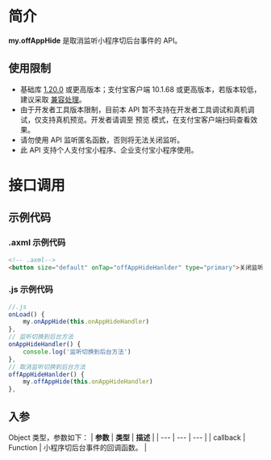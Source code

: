 
# 简介
**my.offAppHide** 是取消监听小程序切后台事件的 API。

## 使用限制
- 基础库 [1.20.0](https://opendocs.alipay.com/mini/framework/lib) 或更高版本；支付宝客户端 10.1.68 或更高版本，若版本较低，建议采取 [兼容处理](https://opendocs.alipay.com/mini/framework/compatibility)。
- 由于开发者工具版本限制，目前本 API 暂不支持在开发者工具调试和真机调试，仅支持真机预览。开发者请调至 预览 模式，在支付宝客户端扫码查看效果。
- 请勿使用 API 监听匿名函数，否则将无法关闭监听。
- 此 API 支持个人支付宝小程序、企业支付宝小程序使用。

# 接口调用
## 示例代码
### .axml 示例代码
```html
<!-- .axml-->
<button size="default" onTap="offAppHideHanlder" type="primary">关闭监听到后台</button>
```

### .js 示例代码 
```javascript
//.js
onLoad() {
    my.onAppHide(this.onAppHideHandler)
},
// 监听切换到后台方法
onAppHideHandler() {
    console.log('监听切换到后台方法')
},
// 取消监听切换到后台方法
offAppHideHanlder() {
    my.offAppHide(this.onAppHideHandler)
},
```

## 入参
Object 类型，参数如下：
| **参数** | **类型** | **描述** |
| --- | --- | --- |
| callback | Function | 小程序切后台事件的回调函数。 |


